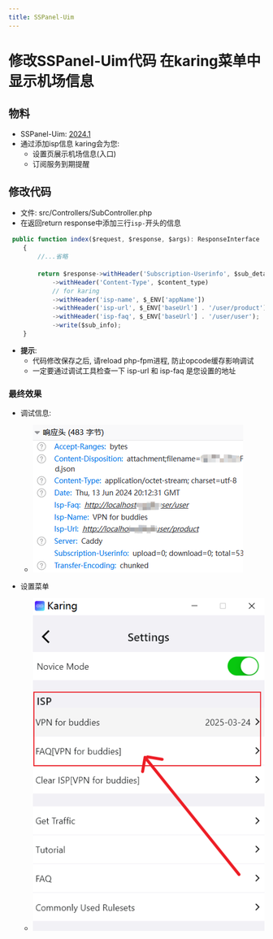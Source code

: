 ```yaml
---
title: SSPanel-Uim
---
```


# 修改SSPanel-Uim代码 在karing菜单中显示机场信息

## 物料
- SSPanel-Uim: [2024.1](https://github.com/Anankke/SSPanel-UIM/releases/tag/2024.1)
- 通过添加isp信息 karing会为您:
  - 设置页展示机场信息(入口)
  - 订阅服务到期提醒

## 修改代码
- 文件: src/Controllers/SubController.php
- 在返回return response中添加三行`isp-`开头的信息
```jsx title="src/Controllers/SubController.php"
 public function index($request, $response, $args): ResponseInterface
    {
        //...省略

        return $response->withHeader('Subscription-Userinfo', $sub_details)
            ->withHeader('Content-Type', $content_type)
            // for karing
            ->withHeader('isp-name', $_ENV['appName'])
            ->withHeader('isp-url', $_ENV['baseUrl'] . '/user/product')
            ->withHeader('isp-faq', $_ENV['baseUrl'] . '/user/user');
            ->write($sub_info);
    }
```
- **提示**:
  - 代码修改保存之后, 请reload php-fpm进程, 防止opcode缓存影响调试
  - 一定要通过调试工具检查一下 isp-url 和 isp-faq 是您设置的地址


### 最终效果
- 调试信息:
  - ![debug](./img/cpr-3.png)

- 设置菜单
  - ![menu](./img/cpr-1.png)


